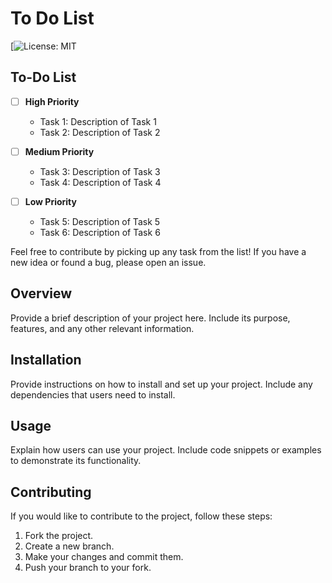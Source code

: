 # To Do List

[![License: MIT](https://github.com/parthsuthar2609/to-do-list)

## To-Do List

- [ ] **High Priority**
  - Task 1: Description of Task 1
  - Task 2: Description of Task 2

- [ ] **Medium Priority**
  - Task 3: Description of Task 3
  - Task 4: Description of Task 4

- [ ] **Low Priority**
  - Task 5: Description of Task 5
  - Task 6: Description of Task 6

Feel free to contribute by picking up any task from the list! If you have a new idea or found a bug, please open an issue.

## Overview

Provide a brief description of your project here. Include its purpose, features, and any other relevant information.

## Installation

Provide instructions on how to install and set up your project. Include any dependencies that users need to install.

## Usage

Explain how users can use your project. Include code snippets or examples to demonstrate its functionality.

## Contributing

If you would like to contribute to the project, follow these steps:

1. Fork the project.
2. Create a new branch.
3. Make your changes and commit them.
4. Push your branch to your fork.

